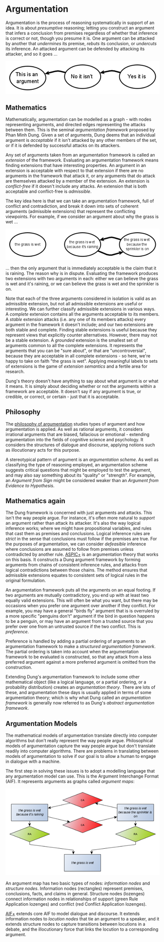 # Argumentation
Argumentation is the process of reasoning systematically in support of an idea. It is about *presumptive* reasoning; letting you construct an argument that infers a conclusion from premises regardless of whether that inference is correct or not, though you presume it is. One argument can be attacked by another that *undermines* its premise, *rebuts* its conclusion, or *undercuts* its inference. An attacked argument can be defended by attacking its attacker, and so it goes ... 
 
![An argument](images/arg1.png) 
 
## Mathematics
Mathematically, argumentation can be modelled as a graph - with nodes representing arguments, and directed edges representing the attacks between them. This is the seminal *argumentation framework* proposed by Phan Minh Dung. Given a set of arguments, Dung deems that an individual argument is *acceptable* if it isn't attacked by any other members of the set, or if it is defended by successful attacks on its attackers.

Any set of arguments taken from an argumentation framework is called an *extension* of the framework. Evaluating an argumentation framework means finding extensions that have interesting properties. An argument in an extension is acceptable with respect to that extension if there are no arguments in the framework that attack it, or any arguments that do attack are themselves attacked by a member of the extension. An extension is *conflict-free* if it doesn't include any attacks. An extension that is both acceptable and conflict-free is *admissible*.

The key idea here is that we can take an argumentation framework, full of conflict and contradiction, and break it down into sets of coherent arguments \(admissible extensions\) that represent the conflicting viewpoints. For example, if we consider an argument about why the grass is wet ...

![An argument about rain](images/arg2.png)

... then the only argument that is immediately acceptable is the claim that it is raining. The reason why is in dispute. Evaluating the framework produces two extensions with two arguments in each: either we can believe the grass is wet and it's raining, or we can believe the grass is wet and the sprinkler is on.

Note that each of the three arguments considered in isolation is valid as an admissible extension, but not all admissible extensions are useful or interesting. We can further classify admissible extensions in various ways. A *complete* extension contains all the arguments acceptable to its members. A *stable* extension attacks \(i.e. any one of its members attacks\) every argument in the framework it doesn't include; and our two extensions are both stable and complete. Finding stable extensions is useful because they represent views that explicitly counter alternatives. However, there may not be a stable extension. A *grounded* extension is the smallest set of arguments common to all the complete extensions. It represents the arguments that you can be "sure about", or that are "uncontroversial", because they are acceptable in all complete extensions - so here, we're happy to take on faith "the grass is wet". Applying meaningful labels to sets of extensions is the game of *extension semantics* and a fertile area for research.
 
Dung's theory doesn't have anything to say about what argument is or what it means. It is simply about deciding whether or not the arguments within a framework are acceptable. It doesn't say if any argument is true, or credible, or correct, or certain - just that it is acceptable.
 
## Philosophy
The [philosophy of argumentation](https://plato.stanford.edu/entries/argument/#ArguTheo) studies types of argument and how argumentation is applied. As well as rational arguments, it considers irrational arguments that are biased, fallacious or emotional - extending argumentation into the fields of cognitive science and psychology. It considers the structures of dialogue and discourse, applying notions such as illocutionary acts for this purpose.


A stereotypical pattern of argument is an *argumentation scheme*. As well as classifying the type of reasoning employed, an argumentation scheme suggests critical questions that might be employed to test the argument, and may also say something about its "quality" or "strength". For example, an *Argument from Sign* might  be considered weaker than an *Argument from Evidence to Hypothesis*.

## Mathematics again
The Dung framework is concerned with just arguments and attacks. This isn't the way people argue. For instance, it's often more natural to *support* an argument rather than attack its attacker. It's also the way logical inference works; where we might have propositional variables, and rules that cast them as premises and conclusions. Logical inference rules are *strict* in the sense that conclusions must follow if the premises are true. For the purposes of argumentation, we can consider *defeasible* inference where conclusions are assumed to follow from premises unless contradicted by another rule. [ASPIC+](https://dstl.github.io/eleatics/doc/aspic.html) is an argumentation theory that works on this basis. It constructs a Dung argument framework by forming arguments from chains of consistent inference rules, and attacks from logical contradictions between those chains. The method ensures that admissible extensions equates to consistent sets of logical rules in the original formulation.

An argumentation framework puts all the arguments on an equal footing. If two arguments are mutually contradictory, you end up with at least two equally valid extensions. This will often be what you want, but there may be occasions when you prefer one argument over another if they conflict. For example, you may have a general "birds fly" argument that is is overruled by a more specific "penguins don't" argument if the bird in question happens to be a penguin, or may have an argument from a trusted source that you prefer over one from an untrusted source if the two conflict. This is *preference*.

Preference is handled by adding a partial ordering of arguments to an argumentation framework to make a *structured argumentation framework*. The partial ordering is taken into account when the argumentation framework to be evaluated is constructed, so that any attack from a less preferred argument against a more preferred argument is omitted from the construction.

Extending Dung's argumentation framework to include some other mathematical object \(like a logical language, or a partial ordering, or a probability distribution\) creates an *argumentation theory*. There are lots of these, and argumentation these days is usually applied in terms of some argumentation theory; which is why what Dung called an *argumentation framework* is generally now referred to as Dung's *abstract argumentation framework*. 

## Argumentation Models
The mathematical models of argumentation translate directly into computer algorithms but don't really represent the way people argue. Philosophical models of argumentation capture the way people argue but don't translate readily into computer algorithms. There are problems in translating between models of argumentation to solve if our goal is to allow a human to engage in dialogue with a machine.

The first step in solving these issues is to adopt a modelling language that any argumentation model can use. This is the Argument Interchange Format \(AIF\). It represents arguments as graphs called *argument maps*:

![AIF example](images/aifrain.png)

An argument map has two basic types of nodes: *information nodes* and *structure nodes*. Information nodes \(rectangles\) represent premises, conclusions, facts, and claims in general. Structure nodes \(lozenges\) connect information nodes in relationships of support \(green Rule Application lozenges\) and conflict \(red Conflict Application lozenges\).

[AIF+](https://dstl.github.io/eleatics/doc/grass-dialogue.html) extends core AIF to model dialogue and discourse. It extends information nodes to *locution nodes* that tie an argument to a speaker, and it extends structure nodes to capture transitions between locutions in a debate, and the illocutionary force that links the locution to a corresponding argument.

